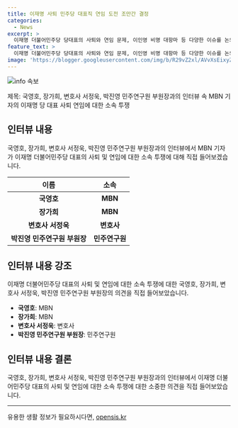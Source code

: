 ```yaml
---
title: 이재명 사퇴 민주당 대표직 연임 도전 조만간 결정
categories:
  - News
excerpt: >
  이재명 더불어민주당 당대표의 사퇴와 연임 문제, 이인영 비명 대항마 등 다양한 이슈를 논의할 예정입니다.
feature_text: >
  이재명 더불어민주당 당대표의 사퇴와 연임 문제, 이인영 비명 대항마 등 다양한 이슈를 논의할 예정입니다.
image: 'https://blogger.googleusercontent.com/img/b/R29vZ2xl/AVvXsEixyZcFfHzMRdzZMjFBmAUKJYCLCGyLL1o632UiGVXcaFdKo_bkvkuCioo0uUKlGfBVcT3P84aROyZIXSBEx3Aw5nCQ3pTgDom1WDC4m8eifvWiAmWEEVb4x6G_l8C0QH225ldMjyaFvpxGEBGNO37VmDTDMHGhJPq73UglMfDca1-0aw/s1600/blogspot.png'
---
```


<p><img src="https://blogger.googleusercontent.com/img/b/R29vZ2xl/AVvXsEixyZcFfHzMRdzZMjFBmAUKJYCLCGyLL1o632UiGVXcaFdKo_bkvkuCioo0uUKlGfBVcT3P84aROyZIXSBEx3Aw5nCQ3pTgDom1WDC4m8eifvWiAmWEEVb4x6G_l8C0QH225ldMjyaFvpxGEBGNO37VmDTDMHGhJPq73UglMfDca1-0aw/s1600/blogspot.png" alt="info 속보" /></p>

<p>제목: 국영호, 장가희, 변호사 서정욱, 박진영 민주연구원 부원장과의 인터뷰 속 MBN 기자의 이재명 당 대표 사퇴 연임에 대한 소속 투쟁</p>

<h2 data-ke-size="size26">인터뷰 내용</h2>

<p data-ke-size="size16">국영호, 장가희, 변호사 서정욱, 박진영 민주연구원 부원장과의 인터뷰에서 MBN 기자가 이재명 더불어민주당 대표의 사퇴 및 연임에 대한 소속 투쟁에 대해 직접 들어보겠습니다.</p>

<table>
  <thead>
    <tr>
      <th style="text-align: center;">이름</th>
      <th style="text-align: center;">소속</th>
    </tr>
  </thead>
  <tbody>
    <tr>
      <td style="text-align: center;"><b>국영호</b></td>
      <td style="text-align: center;"><b>MBN</b></td>
    </tr>
    <tr>
      <td style="text-align: center;"><b>장가희</b></td>
      <td style="text-align: center;"><b>MBN</b></td>
    </tr>
    <tr>
      <td style="text-align: center;"><b>변호사 서정욱</b></td>
      <td style="text-align: center;"><b>변호사</b></td>
    </tr>
    <tr>
      <td style="text-align: center;"><b>박진영 민주연구원 부원장</b></td>
      <td style="text-align: center;"><b>민주연구원</b></td>
    </tr>
  </tbody>
</table>

<h2 data-ke-size="size26">인터뷰 내용 강조</h2>

<p data-ke-size="size16">이재명 더불어민주당 대표의 사퇴 및 연임에 대한 소속 투쟁에 대한 국영호, 장가희, 변호사 서정욱, 박진영 민주연구원 부원장의 의견을 직접 들어보았습니다.</p>

<ul>
  <li><b>국영호</b>: MBN</li>
  <li><b>장가희</b>: MBN</li>
  <li><b>변호사 서정욱</b>: 변호사</li>
  <li><b>박진영 민주연구원 부원장</b>: 민주연구원</li>
</ul>

<h2 data-ke-size="size26">인터뷰 내용 결론</h2>

<p data-ke-size="size16">국영호, 장가희, 변호사 서정욱, 박진영 민주연구원 부원장과의 인터뷰에서 이재명 더불어민주당 대표의 사퇴 및 연임에 대한 소속 투쟁에 대한 소중한 의견을 직접 들어보았습니다.</p>

<hr>
유용한 생활 정보가 필요하시다면, <a href="https://opensis.kr" rel="dofollow">opensis.kr</a>


